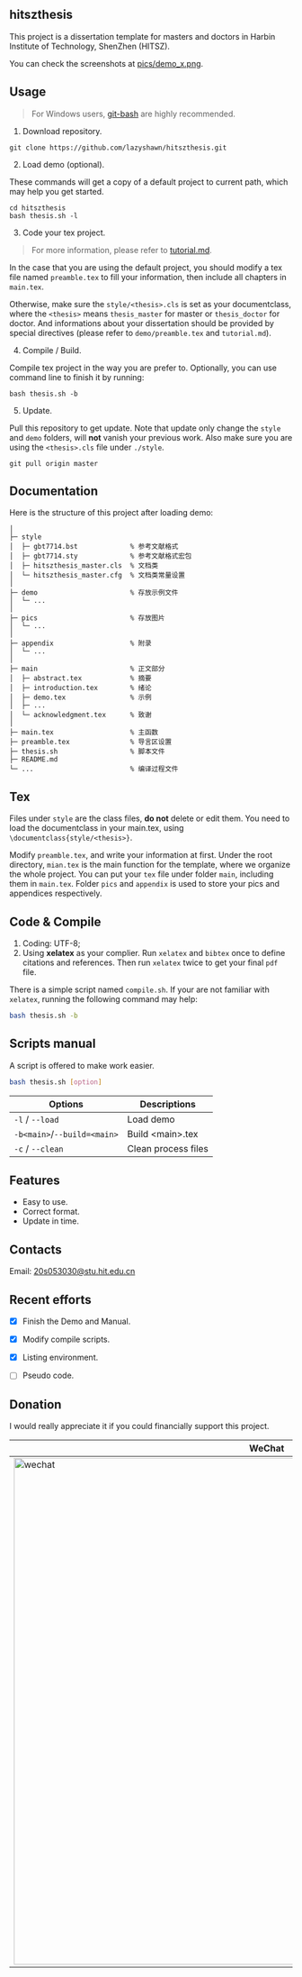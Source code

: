 
## hitszthesis
This project is a dissertation template for masters and doctors
in Harbin Institute of Technology, ShenZhen (HITSZ).

You can check the screenshots at [pics/demo\_x.png](
https://github.com/lazyshawn/hitszthesis_master/tree/master/demo/pics).

## Usage
> For Windows users, [git-bash](https://gitforwindows.org/) are highly recommended.
1. Download repository.
```shell
git clone https://github.com/lazyshawn/hitszthesis.git
```

2. Load demo (optional).

These commands will get a copy of a default project to current path,
which may help you get started.
```shell
cd hitszthesis
bash thesis.sh -l
```

3. Code your tex project.
> For more information, please refer to [tutorial.md](
https://github.com/lazyshawn/hitszthesis/blob/master/tutorial.md).

In the case that you are using the default project,
you should modify a tex file named `preamble.tex` to fill your information,
then include all chapters in `main.tex`.

Otherwise, make sure the `style/<thesis>.cls` is set as your documentclass,
where the `<thesis>` means `thesis_master` for master or `thesis_doctor` for doctor.
And informations about your dissertation should be provided by special directives
(please refer to `demo/preamble.tex` and `tutorial.md`).

4. Compile / Build.

Compile tex project in the way you are prefer to.
Optionally, you can use command line to finish it by running:
```shell
bash thesis.sh -b
```

5. Update.

Pull this repository to get update.
Note that update only change the `style` and `demo` folders,
will **not** vanish your previous work.
Also make sure you are using the `<thesis>.cls` file under `./style`.
```shell
git pull origin master
```


## Documentation
Here is the structure of this project after loading demo:
```git
│
├─ style
│  ├─ gbt7714.bst             % 参考文献格式
│  ├─ gbt7714.sty             % 参考文献格式宏包
│  ├─ hitszthesis_master.cls  % 文档类
│  └─ hitszthesis_master.cfg  % 文档类常量设置
│
├─ demo                       % 存放示例文件
│  └─ ...                     
│
├─ pics                       % 存放图片
│  └─ ...                     
│
├─ appendix                   % 附录
│  └─ ...                     
│
├─ main                       % 正文部分
│  ├─ abstract.tex            % 摘要
│  ├─ introduction.tex        % 绪论
│  ├─ demo.tex                % 示例
│  ├─ ...                     
│  └─ acknowledgment.tex      % 致谢
│                             
├─ main.tex                   % 主函数
├─ preamble.tex               % 导言区设置
├─ thesis.sh                  % 脚本文件
├─ README.md
└─ ...                        % 编译过程文件
```


## Tex
Files under `style` are the class files, **do not** delete or edit them. 
You need to load the documentclass in your main.tex,
using `\documentclass{style/<thesis>}`.

Modify `preamble.tex`, and write your information at first.
Under the root directory, `mian.tex` is the main function for the template,
where we organize the whole project.
You can put your `tex` file under folder `main`,
including them in `main.tex`.
Folder `pics` and `appendix` is used to store your pics and appendices respectively.


## Code & Compile
1. Coding: UTF-8;
1. Using **xelatex** as your complier. 
Run `xelatex` and `bibtex` once to define citations and references.
Then run `xelatex` twice to get your final `pdf` file.

There is a simple script named `compile.sh`.
If your are not familiar with `xelatex`,
running the following command may help:
```bash
bash thesis.sh -b
```


## Scripts manual
A script is offered to make work easier.
```bash
bash thesis.sh [option]
```

| Options                     | Descriptions        |
| ---                         | ---                 |
| `-l` / `--load`             | Load demo           |
| `-b<main>`/`--build=<main>` | Build \<main\>.tex  |
| `-c` / `--clean`            | Clean process files |


## Features
* Easy to use.
* Correct format.
* Update in time.

## Contacts
Email: 20s053030@stu.hit.edu.cn


## Recent efforts
* [x] Finish the Demo and Manual.
* [x] Modify compile scripts.
* [x] Listing environment.
* [ ] Pseudo code.


## Donation
I would really appreciate it if you could financially support this project.

| WeChat  | Alipay |
|-|-|
| <img src="https://gitee.com/lazyshawn/piclink/raw/master/payment/wechat.jpg" width = "900" alt="wechat" align=center /> | <img src="https://gitee.com/lazyshawn/piclink/raw/master/payment/alipay.jpg" width = "900" alt="alipay" align=center /> |

